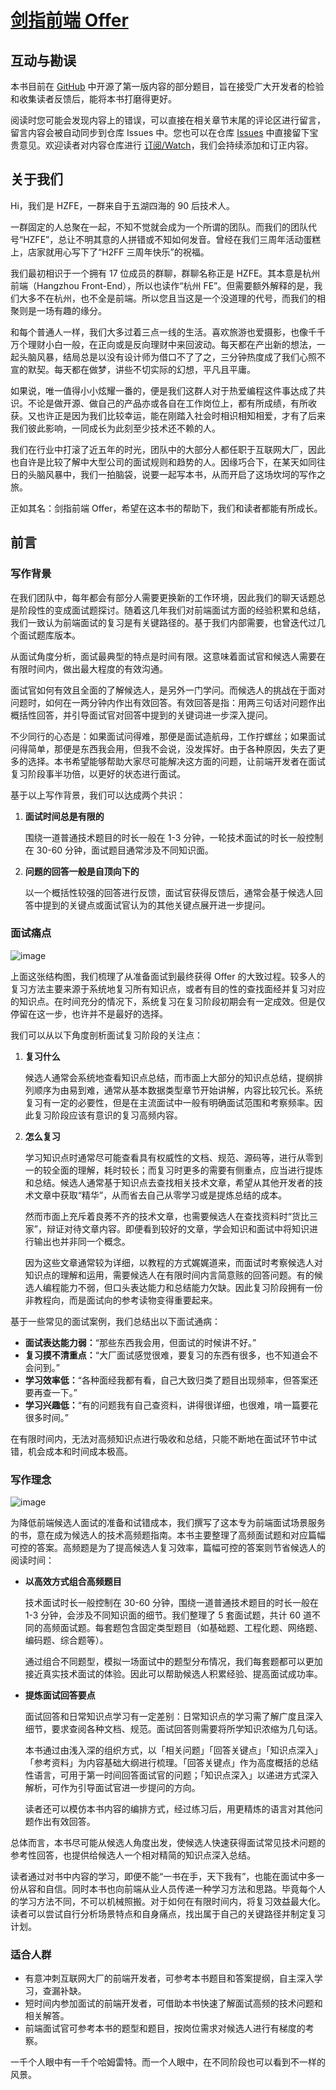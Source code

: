 # [剑指前端 Offer](https://hzfe.github.io/awesome-interview/)

## 互动与勘误

本书目前在 [GitHub](https://github.com/hzfe/awesome-interview) 中开源了第一版内容的部分题目，旨在接受广大开发者的检验和收集读者反馈后，能将本书打磨得更好。

阅读时您可能会发现内容上的错误，可以直接在相关章节末尾的评论区进行留言，留言内容会被自动同步到仓库 Issues 中。您也可以在仓库 [Issues](https://github.com/HZFE/awesome-interview/issues) 中直接留下宝贵意见。欢迎读者对内容仓库进行 [订阅/Watch](https://github.com/hzfe/awesome-interview)，我们会持续添加和订正内容。

## 关于我们

Hi，我们是 HZFE，一群来自于五湖四海的 90 后技术人。

一群固定的人总聚在一起，不知不觉就会成为一个所谓的团队。而我们的团队代号“HZFE”，总让不明其意的人拼错或不知如何发音。曾经在我们三周年活动蛋糕上，店家就用心写下了“H2FF 三周年快乐”的祝福。

我们最初相识于一个拥有 17 位成员的群聊，群聊名称正是 HZFE。其本意是杭州前端（Hangzhou Front-End），所以也读作“杭州 FE”。但需要额外解释的是，我们大多不在杭州，也不全是前端。所以您且当这是一个没道理的代号，而我们的相聚则是一场有趣的缘分。

和每个普通人一样，我们大多过着三点一线的生活。喜欢旅游也爱摄影，也像千千万个理财小白一般，在正向或是反向理财中来回波动。每天都在产出新的想法，一起头脑风暴，结局总是以没有设计师为借口不了了之，三分钟热度成了我们心照不宣的默契。每天都在做梦，讲些不切实际的幻想，平凡且平庸。

如果说，唯一值得小小炫耀一番的，便是我们这群人对于热爱编程这件事达成了共识。不论是做开源、做自己的产品亦或各自在工作岗位上，都有所成绩，有所收获。又也许正是因为我们比较幸运，能在刚踏入社会时相识相知相爱，才有了后来我们彼此影响，一同成长为此刻至少技术还不赖的人。

我们在行业中打滚了近五年的时光，团队中的大部分人都任职于互联网大厂，因此也自许是比较了解中大型公司的面试规则和趋势的人。因缘巧合下，在某天如同往日的头脑风暴中，我们一拍脑袋，说要一起写本书，从而开启了这场坎坷的写作之旅。

正如其名：剑指前端 Offer，希望在这本书的帮助下，我们和读者都能有所成长。

## 前言

### 写作背景

在我们团队中，每年都会有部分人需要更换新的工作环境，因此我们的聊天话题总是阶段性的变成面试题探讨。随着这几年我们对前端面试方面的经验积累和总结，我们一致认为前端面试的复习是有关键路径的。基于我们内部需要，也曾迭代过几个面试题库版本。

从面试角度分析，面试最典型的特点是时间有限。这意味着面试官和候选人需要在有限时间内，做出最大程度的有效沟通。

面试官如何有效且全面的了解候选人，是另外一门学问。而候选人的挑战在于面对问题时，如何在一两分钟内作出有效回答。有效回答是指：用两三句话对问题作出概括性回答，并引导面试官对回答中提到的关键词进一步深入提问。

不少同行的心态是：如果面试问得难，那便是面试造航母，工作拧螺丝；如果面试问得简单，那便是东西我会用，但我不会说，没发挥好。由于各种原因，失去了更多的选择。本书希望能够帮助大家尽可能解决这方面的问题，让前端开发者在面试复习阶段事半功倍，以更好的状态进行面试。

基于以上写作背景，我们可以达成两个共识：

1. **面试时间总是有限的**

   围绕一道普通技术题目的时长一般在 1-3 分钟，一轮技术面试的时长一般控制在 30-60 分钟，面试题目通常涉及不同知识面。

2. **问题的回答一般是自顶向下的**

   以一个概括性较强的回答进行反馈，面试官获得反馈后，通常会基于候选人回答中提到的关键点或面试官认为的其他关键点展开进一步提问。

### 面试痛点

![image](https://user-images.githubusercontent.com/17002181/132717020-3fa8010a-ae1d-4921-88f9-5563b5b53c22.png)

上面这张结构图，我们梳理了从准备面试到最终获得 Offer 的大致过程。较多人的复习方法主要来源于系统地复习所有知识点，或者有目的性的查找面经并复习对应的知识点。在时间充分的情况下，系统复习在复习阶段初期会有一定成效。但是仅停留在这一步，也许并不是最好的选择。

我们可以从以下角度剖析面试复习阶段的关注点：

1. **复习什么**

   候选人通常会系统地查看知识点总结，而市面上大部分的知识点总结，提纲排列顺序为由易到难，通常从基本数据类型章节开始讲解，内容比较冗长。系统复习有一定的必要性，但是在主流面试中一般有明确面试范围和考察频率。因此复习阶段应该有意识的复习高频内容。

1. **怎么复习**

   学习知识点时通常尽可能查看具有权威性的文档、规范、源码等，进行从零到一的较全面的理解，耗时较长；而复习时更多的需要有侧重点，应当进行提炼和总结。候选人通常基于知识点去查找相关技术文章，希望从其他开发者的技术文章中获取“精华”，从而省去自己从零学习或是提炼总结的成本。

   然而市面上充斥着良莠不齐的技术文章，也需要候选人在查找资料时“货比三家”，辩证对待文章内容。即便看到较好的文章，学会知识和面试中将知识进行输出也并非同一个概念。

   因为这些文章通常较为详细，以教程的方式娓娓道来，而面试时考察候选人对知识点的理解和运用，需要候选人在有限时间内言简意赅的回答问题。有的候选人编程能力不弱，但口头表达能力和总结能力欠缺。因此复习阶段拥有一份非教程向，而是面试向的参考读物变得重要起来。

基于一些常见的面试案例，我们总结出以下面试通病：

- **面试表达能力弱：**“那些东西我会用，但面试的时候讲不好。”
- **复习摸不清重点：**“大厂面试感觉很难，要复习的东西有很多，也不知道会不会问到。”
- **学习效率低：**“各种面经我都有看，自己大致归类了题目出现频率，但答案还要再查一下。”
- **学习兴趣低：**“有的问题我有自己查资料，讲得很详细，也很难，啃一篇要花很多时间。”

在有限时间内，无法对高频知识点进行吸收和总结，只能不断地在面试环节中试错，机会成本和时间成本极高。

### 写作理念

![image](https://user-images.githubusercontent.com/17002181/132936463-bb9234e1-f48a-45c1-816d-2c0ba41118bd.png)

为降低前端候选人面试的准备和试错成本，我们撰写了这本专为前端面试场景服务的书，意在成为候选人的技术高频题指南。本书主要整理了高频面试题和对应篇幅可控的答案。高频题是为了提高候选人复习效率，篇幅可控的答案则节省候选人的阅读时间：

- **以高效方式组合高频题目**

  技术面试时长一般控制在 30-60 分钟，围绕一道普通技术题目的时长一般在 1-3 分钟，会涉及不同知识面的细节。我们整理了 5 套面试题，共计 60 道不同的高频面试题。每套题包含固定类型题目（如基础题、工程化题、网络题、编码题、综合题等）。

  通过组合不同题型，模拟一场面试中的题型分布情况，我们每套题都可以更加接近真实技术面试的体验。因此可以帮助候选人积累经验、提高面试成功率。

- **提炼面试回答要点**

  面试回答和日常知识点学习有一定差别：日常知识点的学习需了解广度且深入细节，要求查阅各种文档、规范。面试回答则需要将所学知识浓缩为几句话。

  本书通过由浅入深的组织方式，以「相关问题」「回答关键点」「知识点深入」「参考资料」为内容基础大纲进行梳理。「回答关键点」作为高度概括的总结性语言，可用于第一时间回答面试官的问题；「知识点深入」以递进方式深入解析，可作为引导面试官进一步提问的方向。

  读者还可以模仿本书内容的编排方式，经过练习后，用更精炼的语言对其他问题作出有效回答。

总体而言，本书尽可能从候选人角度出发，使候选人快速获得面试常见技术问题的参考性回答，也提供给候选人一个相对精简的知识点深入总结。

读者通过对书中内容的学习，即便不能“一书在手，天下我有”，也能在面试中多一份从容和自信。同时本书也向前端从业人员传递一种学习方法和思路。毕竟每个人的学习方法不同，不可以机械照搬。对于如何在有限时间内，将复习效益最大化。读者可以尝试自行分析场景特点和自身痛点，找出属于自己的关键路径并制定复习计划。

### 适合人群

- 有意冲刺互联网大厂的前端开发者，可参考本书题目和答案提纲，自主深入学习，查漏补缺。
- 短时间内参加面试的前端开发者，可借助本书快速了解面试高频的技术问题和相关解答。
- 前端面试官可参考本书的题型和题目，按岗位需求对候选人进行有梯度的考察。

一千个人眼中有一千个哈姆雷特。而一个人眼中，在不同阶段也可以看到不一样的风景。
